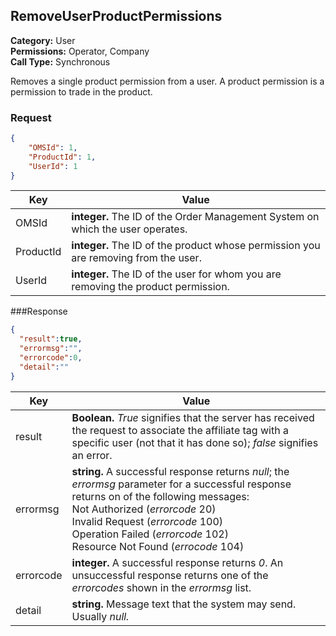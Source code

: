 ## RemoveUserProductPermissions

**Category:** User<br />
**Permissions:** Operator, Company<br />
**Call Type:** Synchronous

Removes a single product permission from a user. A product permission is a permission to trade in the product.

### Request

```json
{
    "OMSId": 1,
    "ProductId": 1,
    "UserId": 1
}
```

| Key       | Value                                                        |
| --------- | ------------------------------------------------------------ |
| OMSId     | **integer.** The ID of the Order Management System on which the user operates. |
| ProductId | **integer.** The ID of the product whose permission you are removing from the user. |
| UserId    | **integer.** The ID of the user for whom you are removing the product permission. |

###Response

```json
{
  "result":true,
  "errormsg":"",
  "errorcode":0,
  "detail":""
}
```

| Key       | Value                                                        |
| --------- | ------------------------------------------------------------ |
| result    | **Boolean.** *True* signifies that the server has received the request to associate the affiliate tag with a specific user (not that it has done so); *false* signifies an error. |
| errormsg  | **string.** A successful response returns *null*; the *errormsg* parameter for a successful response returns on of the following messages:<br />Not Authorized (*errorcode* 20)<br />Invalid Request (*errorcode* 100)<br />Operation Failed (*errorcode* 102)<br />Resource Not Found (*errocode* 104) |
| errorcode | **integer.** A successful response returns *0*. An unsuccessful response returns one of the *errorcodes* shown in the *errormsg* list. |
| detail    | **string.** Message text that the system may send. Usually *null.* |


